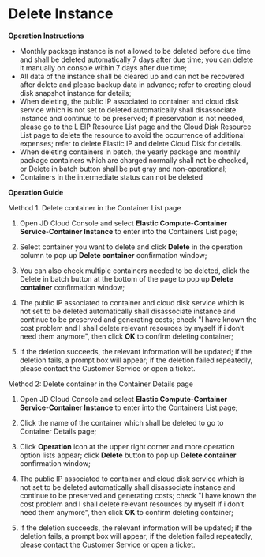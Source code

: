 
# Delete Instance

**Operation Instructions**
- Monthly package instance is not allowed to be deleted before due time and shall be deleted automatically 7 days after due time; you can delete it manually on console within 7 days after due time;
- All data of the instance shall be cleared up and can not be recovered after delete and please backup data in advance; refer to creating cloud disk snapshot instance for details;
- When deleting, the public IP associated to container and cloud disk service which is not set to deleted automatically shall disassociate instance and continue to be preserved; if preservation is not needed, please go to the L EIP Resource List page and the Cloud Disk Resource List page to delete the resource to avoid the occurrence of additional expenses; refer to delete Elastic IP and delete Cloud Disk for details.
- When deleting containers in batch, the yearly package and monthly package containers which are charged normally shall not be checked, or Delete in batch button shall be put gray and non-operational;
- Containers in the intermediate status can not be deleted

**Operation Guide**

Method 1: Delete container in the Container List page

1. Open JD Cloud Console and select **Elastic Compute**-**Container Service**-**Container Instance** to enter into the Containers List page;

2. Select container you want to delete and click **Delete** in the operation column to pop up **Delete container** confirmation window;

3. You can also check multiple containers needed to be deleted, click the Delete in batch button at the bottom of the page to pop up **Delete container** confirmation window;

4. The public IP associated to container and cloud disk service which is not set to be deleted automatically shall disassociate instance and continue to be preserved and generating costs; check "I have known the cost problem and I shall delete relevant resources by myself if i don’t need them anymore", then click **OK** to confirm deleting container;

5. If the deletion succeeds, the relevant information will be updated; if the deletion fails, a prompt box will appear; if the deletion failed repeatedly, please contact the Customer Service or open a ticket.

Method 2: Delete container in the Container Details page

1. Open JD Cloud Console and select **Elastic Compute**-**Container Service**-**Container Instance** to enter into the Containers List page;

2. Click the name of the container which shall be deleted to go to Container Details page;

3. Click **Operation** icon at the upper right corner and more operation option lists appear; click **Delete** button to pop up **Delete container** confirmation window;

4. The public IP associated to container and cloud disk service which is not set to be deleted automatically shall disassociate instance and continue to be preserved and generating costs; check "I have known the cost problem and I shall delete relevant resources by myself if i don’t need them anymore", then click **OK** to confirm deleting container;

5. If the deletion succeeds, the relevant information will be updated; if the deletion fails, a prompt box will appear; if the deletion failed repeatedly, please contact the Customer Service or open a ticket.